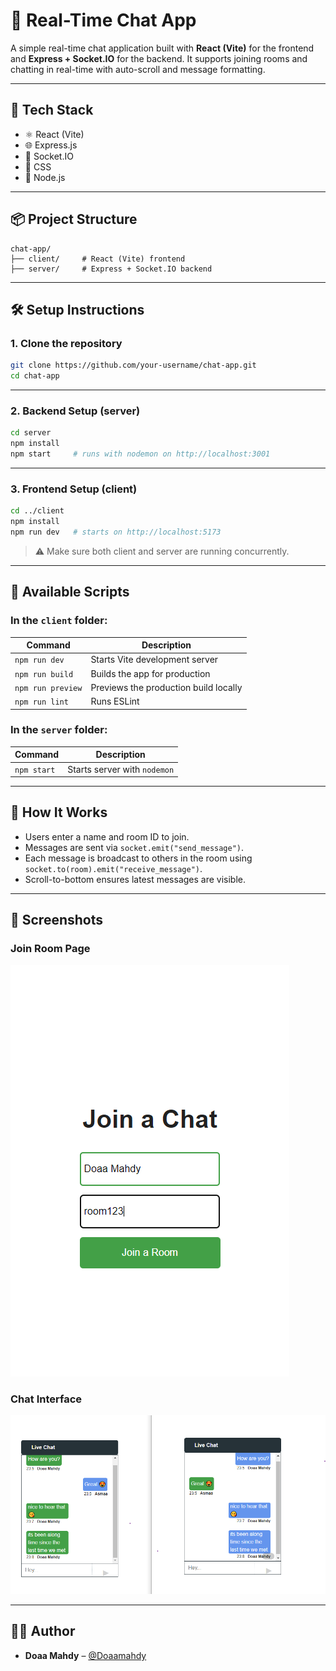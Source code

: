 # 💬 Real-Time Chat App

A simple real-time chat application built with **React (Vite)** for the frontend and **Express + Socket.IO** for the backend. It supports joining rooms and chatting in real-time with auto-scroll and message formatting.

---

## 🧰 Tech Stack

- ⚛️ React (Vite)
- 🌐 Express.js
- 🔌 Socket.IO
- 🎨 CSS
- 🚀 Node.js

---

## 📦 Project Structure

```
chat-app/
├── client/     # React (Vite) frontend
├── server/     # Express + Socket.IO backend
```

---

## 🛠️ Setup Instructions

### 1. Clone the repository

```bash
git clone https://github.com/your-username/chat-app.git
cd chat-app
```

---

### 2. Backend Setup (server)

```bash
cd server
npm install
npm start     # runs with nodemon on http://localhost:3001
```

---

### 3. Frontend Setup (client)

```bash
cd ../client
npm install
npm run dev   # starts on http://localhost:5173
```

> ⚠️ Make sure both client and server are running concurrently.

---

## 🚀 Available Scripts

### In the `client` folder:

| Command           | Description                           |
| ----------------- | ------------------------------------- |
| `npm run dev`     | Starts Vite development server        |
| `npm run build`   | Builds the app for production         |
| `npm run preview` | Previews the production build locally |
| `npm run lint`    | Runs ESLint                           |

### In the `server` folder:

| Command     | Description                  |
| ----------- | ---------------------------- |
| `npm start` | Starts server with `nodemon` |

---

## 🧪 How It Works

- Users enter a name and room ID to join.
- Messages are sent via `socket.emit("send_message")`.
- Each message is broadcast to others in the room using `socket.to(room).emit("receive_message")`.
- Scroll-to-bottom ensures latest messages are visible.

---

## 📸 Screenshots

### Join Room Page

![Join Room](./assets/joining-room.png)

### Chat Interface

![Chat UI](./assets/chats.png)

---

## 🙋‍♀️ Author

- **Doaa Mahdy** – [@Doaamahdy](https://github.com/Doaamahdy)
